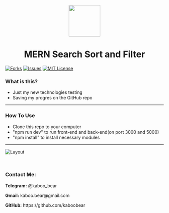 <p align="center">
    <img src="https://img.icons8.com/bubbles/100/000000/rocket.png" width="100" height="100">
</p>

<h1 align="center">MERN Search Sort and Filter</h1>

[![Forks][forks-shield]][forks-url]
[![Issues][issues-shield]][issues-url]
[![MIT License][license-shield]][license-url]

### What is this?
+ Just my new technologies testing
+ Saving my progres on the GitHub repo

<hr>

### How To Use
+ Clone this repo to your computer
+ "npm run dev" to run front-end and back-end(on port 3000 and 5000)
+ "npm install" to install necessary modules



<hr>

![Layout](kaboo3.png)

<br>

<h3>Contact Me:</h3>

<div>
    <p><b>Telegram:</b> @kaboo_bear </p>
</div>

<div>
    <p><b>Gmail:</b> kaboo.bear@gmail.com </p>
</div>

<div>
    <p><b>GitHub:</b> https://github.com/kaboobear</p>
</div>












[forks-shield]: https://img.shields.io/github/forks/kaboobear/MERN-Filter-Sort-Search?style=flat-square
[forks-url]: https://github.com/kaboobear/MERN-Filter-Sort-Search/network/members
[issues-shield]: https://img.shields.io/github/issues/kaboobear/MERN-Filter-Sort-Search.svg?style=flat-square
[issues-url]: https://github.com/kaboobear/MERN-Filter-Sort-Search/issues
[license-shield]: https://img.shields.io/github/license/kaboobear/MERN-Filter-Sort-Search.svg?style=flat-square
[license-url]: https://github.com/kaboobear/MERN-Filter-Sort-Search/blob/master/LICENSE.txt

